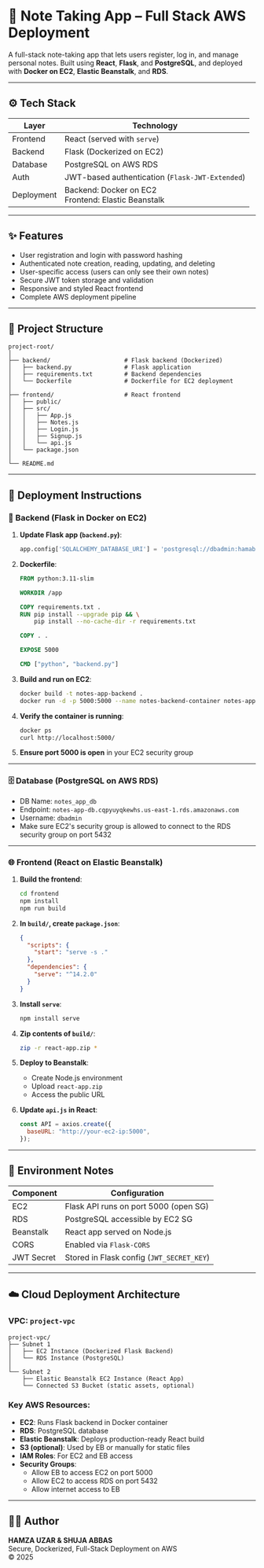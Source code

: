# 📝 Note Taking App – Full Stack AWS Deployment

A full-stack note-taking app that lets users register, log in, and manage personal notes. Built using **React**, **Flask**, and **PostgreSQL**, and deployed with **Docker on EC2**, **Elastic Beanstalk**, and **RDS**.

---

## ⚙️ Tech Stack

| Layer      | Technology                                            |
| ---------- | ----------------------------------------------------- |
| Frontend   | React (served with `serve`)                           |
| Backend    | Flask (Dockerized on EC2)                             |
| Database   | PostgreSQL on AWS RDS                                 |
| Auth       | JWT-based authentication (`Flask-JWT-Extended`)       |
| Deployment | Backend: Docker on EC2<br>Frontend: Elastic Beanstalk |

---

## ✨ Features

- User registration and login with password hashing
- Authenticated note creation, reading, updating, and deleting
- User-specific access (users can only see their own notes)
- Secure JWT token storage and validation
- Responsive and styled React frontend
- Complete AWS deployment pipeline

---

## 📁 Project Structure

```
project-root/
│
├── backend/                     # Flask backend (Dockerized)
│   ├── backend.py               # Flask application
│   ├── requirements.txt         # Backend dependencies
│   └── Dockerfile               # Dockerfile for EC2 deployment
│
├── frontend/                    # React frontend
│   ├── public/
│   ├── src/
│   │   ├── App.js
│   │   ├── Notes.js
│   │   ├── Login.js
│   │   ├── Signup.js
│   │   └── api.js
│   └── package.json
│
└── README.md
```

---

## 🚀 Deployment Instructions

### 🐳 Backend (Flask in Docker on EC2)

1. **Update Flask app (`backend.py`)**:

   ```python
   app.config['SQLALCHEMY_DATABASE_URI'] = 'postgresql://dbadmin:hamab034@notes-app-db.cqpyuyqkewhs.us-east-1.rds.amazonaws.com:5432/notes_app_db'
   ```

2. **Dockerfile**:

   ```dockerfile
   FROM python:3.11-slim

   WORKDIR /app

   COPY requirements.txt .
   RUN pip install --upgrade pip && \
       pip install --no-cache-dir -r requirements.txt

   COPY . .

   EXPOSE 5000

   CMD ["python", "backend.py"]
   ```

3. **Build and run on EC2**:

   ```bash
   docker build -t notes-app-backend .
   docker run -d -p 5000:5000 --name notes-backend-container notes-app-backend
   ```

4. **Verify the container is running**:

   ```bash
   docker ps
   curl http://localhost:5000/
   ```

5. **Ensure port 5000 is open** in your EC2 security group

---

### 🗄️ Database (PostgreSQL on AWS RDS)

- DB Name: `notes_app_db`
- Endpoint: `notes-app-db.cqpyuyqkewhs.us-east-1.rds.amazonaws.com`
- Username: `dbadmin`
- Make sure EC2's security group is allowed to connect to the RDS security group on port 5432

---

### 🌐 Frontend (React on Elastic Beanstalk)

1. **Build the frontend**:

   ```bash
   cd frontend
   npm install
   npm run build
   ```

2. **In `build/`, create `package.json`**:

   ```json
   {
     "scripts": {
       "start": "serve -s ."
     },
     "dependencies": {
       "serve": "^14.2.0"
     }
   }
   ```

3. **Install `serve`**:

   ```bash
   npm install serve
   ```

4. **Zip contents of `build/`**:

   ```bash
   zip -r react-app.zip *
   ```

5. **Deploy to Beanstalk**:

   - Create Node.js environment
   - Upload `react-app.zip`
   - Access the public URL

6. **Update `api.js` in React**:
   ```js
   const API = axios.create({
     baseURL: "http://your-ec2-ip:5000",
   });
   ```

---

## 🔐 Environment Notes

| Component  | Configuration                             |
| ---------- | ----------------------------------------- |
| EC2        | Flask API runs on port 5000 (open SG)     |
| RDS        | PostgreSQL accessible by EC2 SG           |
| Beanstalk  | React app served on Node.js               |
| CORS       | Enabled via `Flask-CORS`                  |
| JWT Secret | Stored in Flask config (`JWT_SECRET_KEY`) |

---

## ☁️ Cloud Deployment Architecture

### VPC: `project-vpc`

```
project-vpc/
├── Subnet 1
│   ├── EC2 Instance (Dockerized Flask Backend)
│   └── RDS Instance (PostgreSQL)
│
└── Subnet 2
    ├── Elastic Beanstalk EC2 Instance (React App)
    └── Connected S3 Bucket (static assets, optional)
```

### Key AWS Resources:

- **EC2**: Runs Flask backend in Docker container
- **RDS**: PostgreSQL database
- **Elastic Beanstalk**: Deploys production-ready React build
- **S3 (optional)**: Used by EB or manually for static files
- **IAM Roles**: For EC2 and EB access
- **Security Groups**:
  - Allow EB to access EC2 on port 5000
  - Allow EC2 to access RDS on port 5432
  - Allow internet access to EB

---

## 👨‍💻 Author

**HAMZA UZAR & SHUJA ABBAS**  
Secure, Dockerized, Full-Stack Deployment on AWS  
© 2025

